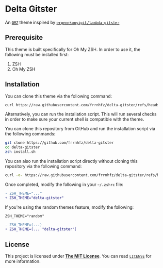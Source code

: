 # Delta Gitster

An [`OMZ`](https://github.com/robbyrussell/oh-my-zsh "robbyrussel/oh-my-zsh") theme inspired by [`ergenekonyigit/lambda-gitster`](https://github.com/ergenekonyigit/lambda-gitster "ergenekonyigit/lambda-gitster")

## Prerequisite

This theme is built specifically for Oh My ZSH. In order to use it, the following must be installed first:

1. ZSH
2. Oh My ZSH

## Installation

You can clone this theme via the following command:

```sh
curl https://raw.githubusercontent.com/frrnhfz/delta-gitster/refs/heads/main/delta-gitster.zsh-theme -o $ZSH_CUSTOM/themes/delta-gitster.zsh-theme
```

Alternatively, you can run the installation script. This will run several
checks in order to make sure your current shell is compatible with the theme.

You can clone this repository from GitHub and run the installation script via
the following commands:

```sh
git clone https://github.com/frrnhfz/delta-gitster
cd delta-gitster
zsh install.sh
```

You can also run the installation script directly without cloning this
repository via the following command:

```sh
curl -o- https://raw.githubusercontent.com/frrnhfz/delta-gitster/refs/heads/main/install.sh | zsh
```


Once completed, modify the following in your `~/.zshrc` file:

```diff
- ZSH_THEME="..."
+ ZSH_THEME="delta-gitster"
```

If you're using the random themes feature, modify the following:

```diff
ZSH_THEME="random"

- ZSH_THEME=(...)
+ ZSH_THEME=(... "delta-gitster")
```

## License

This project is licensed under
[**The MIT License**](https://opensource.org/license/mit "The MIT License").
You can read [`LICENSE`](./LICENSE "LICENSE") for more information.
